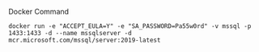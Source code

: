 ﻿
Docker Command

    docker run -e "ACCEPT_EULA=Y" -e "SA_PASSWORD=Pa55w0rd" -v mssql -p 1433:1433 -d --name mssqlserver -d mcr.microsoft.com/mssql/server:2019-latest
